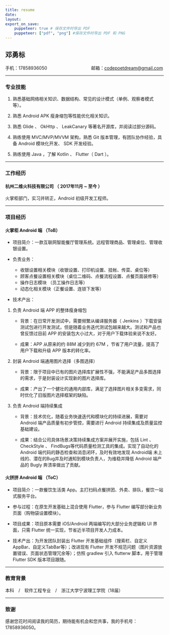 ```yaml
---
title: resume
date:
layout:
export_on_save:
    puppeteer: true # 保存文件时导出 PDF
    puppeteer: ["pdf", "png"] #保存文件时导出 PDF 和 PNG
---
```


## 邓勇标

手机：17858936050　　　　　　　　　　邮箱：codepoetdream@gmail.com

---

### 专业技能

1. 熟悉基础网络相关知识、数据结构、常见的设计模式（单例、观察者模式等）。

2. 熟悉 Android APK 瘦身缩包等性能优化相关知识。

3. 熟悉 Glide 、 OkHttp 、 LeakCanary 等著名开源库，并阅读过部分源码。

4. 熟练使用 MVC/MVP/MVVM 架构，熟悉 Git 版本管理，有团队协作经验，具备 Android 模块化开发、 SDK 开发经验。

5. 熟练使用 Java ，了解 Kotlin 、 Flutter（ Dart ）。

---

### 工作经历

#### 杭州二维火科技有限公司 （ 2017年11月 ~ 至今 ）

火掌柜部门，实习并转正，Android 初级开发工程师。

---

### 项目经历

#### 火掌柜 Android 端 （ToB）

- 项目简介：一款互联网智能餐厅管理系统。远程管理商品、管理桌位、管理收银设置。

- 负责业务：

  - 收银设置相关模块（收银设置、打印机设置、挂帐、传菜、桌位等）
  - 顾客点餐设置相关模块（桌位二维码、点餐流程设置、点餐页面装修等）
  - 操作日志模块 （员工操作日志等）
  - 动态化相关模块（正餐设置、连锁下发等）
  
- 技术产出：

1. 负责 Android 端 APP 的整体瘦身缩包

    - 背景：在日常开发测试中，需要频繁从编译服务器（ Jenkins ）下载安装测试包进行开发测试，但是随着业务迭代测试包越来越大。测试和产品也曾反馈过目前 APP 的安装包大小过大，对于用户下载体验来说不友好。

    - 成果：APP 从原来的约 88M 减少到约 67M ，节省了用户流量，提高了用户下载和升级 APP 版本的转化率。

2. 封装 Android 端通用图片选择（多图选择）
  
    - 背景：限于项目中已有的图片选择库扩展性不强，不能满足产品多图选择的需求，于是封装设计实现新的图片选择库。
  
    - 成果：产出了一个健壮的通用内部库，满足了选择图片相关多变需求，同时优化了旧版图片选择框架的缺陷。

3. 负责 Android 端持续集成

    - 背景：技术优化，随着业务快速迭代和模块化的持续进展，需要对 Android 端产品质量有初步管控，需要进行 Android 持续集成及质量监控基础建设。

    - 成果：结合公司具体场景决策持续集成方案并展开实施，包括 Lint 、 CheckStyle 、 FindBugs等代码质量检测工具的集成。实现了自动化的 Android 端代码的静态检查和消息闭环，及时有效地发现 Android端 未上线的、潜在的Bug并及时通知到模块负责人，为维稳并降低 Android 端产品的 Bugly 奔溃率做出了贡献。

#### 火拼拼 Android 端 （ToC）

- 项目简介：一款餐饮生活类 App。主打扫码点餐拼团、外卖、排队，餐饮一站式服务平台。

- 参与过程：在原生开发基础上混合使用 Flutter，参与 Flutter 编写部分新业务页面（购物袋设置模块）。

- 项目成果：项目原本需要 iOS/Android 两端编写的大部分业务逻辑和 UI 界面，只需 Flutter 统一实现，节省近半项目开发人力成本。

- 技术产出：为开发团队封装出 Flutter 开发基础组件（搜索栏、自定义AppBar、自定义TabBar等）；改进现有 Flutter 开发不规范问题（图片资源放置错误、页面状态管理冗余等）；仿照 gradlew 引入 flutterw 脚本，用于管理 Flutter SDK 版本项目跟随。

---

### 教育背景

本科　/　软件工程专业　/　浙江大学宁波理工学院（18届）

---

### 致谢

感谢您花时间阅读我的简历，期待能有机会和您共事，我的手机号：17858936050。
